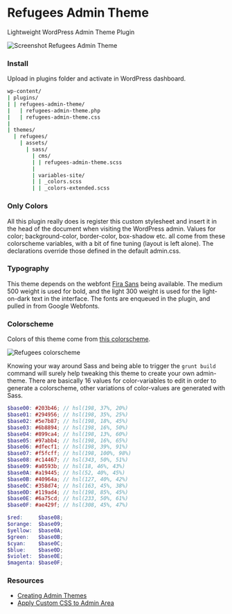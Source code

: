 # Refugees Admin Theme

Lightweight WordPress Admin Theme Plugin

![Screenshot Refugees Admin Theme](http://atelierbram.github.io/refugees-admin-theme/colorscheme/assets/img/screenshot_refugees-admin-theme_800x600.png "Screenshot Refugees Admin Theme")

### Install
Upload in plugins folder and activate in WordPress dashboard.

```bash
wp-content/
| plugins/
| | refugees-admin-theme/
|   | refugees-admin-theme.php
|   | refugees-admin-theme.css
|
| themes/
  | refugees/
    | assets/
      | sass/
        | cms/
        | | refugees-admin-theme.scss
        |
        | variables-site/
        | | _colors.scss
        | | _colors-extended.scss
```

### Only Colors
All this plugin really does is register this custom stylesheet and insert it in the head of the document when visiting the WordPress admin. Values for color; background-color, border-color, box-shadow etc. all come from these colorscheme variables, with a bit of fine tuning (layout is left alone). The declarations override those defined in the default admin.css.

### Typography
This theme depends on the webfont [Fira Sans](https://www.google.com/fonts/specimen/Fira+Sans) being available. The medium 500 weight is used for bold, and the light 300 weight is used for the light-on-dark text in the interface. The fonts are enqueued in the plugin, and pulled in from Google Webfonts.

### Colorscheme
Colors of this theme come from [this colorscheme](https://atelierbram.github.io/refugees-admin-theme/colorscheme/).

![Refugees colorscheme](https://atelierbram.github.io/refugees-admin-theme/colorscheme/assets/img/refugees-colorscheme.svg "Refugees colorscheme")

Knowing your way around Sass and being able to trigger the `grunt build` command will surely help tweaking this theme to create your own admin-theme. There are basically 16 values for color-variables to edit in order to generate a colorscheme, other variations of color-values are generated with Sass.


```scss
$base00: #203b46; // hsl(198, 37%, 20%)
$base01: #294956; // hsl(198, 35%, 25%)
$base02: #5e7b87; // hsl(198, 18%, 45%)
$base03: #6b8894; // hsl(198, 16%, 50%)
$base04: #899ca4; // hsl(198, 13%, 60%)
$base05: #97abb4; // hsl(198, 16%, 65%)
$base06: #dfecf1; // hsl(198, 39%, 91%)
$base07: #f5fcff; // hsl(198, 100%, 98%)
$base08: #c14467; // hsl(343, 50%, 51%)
$base09: #a0593b; // hsl(18, 46%, 43%)
$base0A: #a19445; // hsl(52, 40%, 45%)
$base0B: #40964a; // hsl(127, 40%, 42%)
$base0C: #358d74; // hsl(163, 45%, 38%)
$base0D: #119ad4; // hsl(198, 85%, 45%)
$base0E: #6a75cd; // hsl(233, 50%, 61%)
$base0F: #ae429f; // hsl(308, 45%, 47%)

$red:     $base08;
$orange:  $base09;
$yellow:  $base0A;
$green:   $base0B;
$cyan:    $base0C;
$blue:    $base0D;
$violet:  $base0E;
$magenta: $base0F;
```

### Resources
- [Creating Admin Themes](https://codex.wordpress.org/Creating_Admin_Themes)
- [Apply Custom CSS to Admin Area](https://css-tricks.com/snippets/wordpress/apply-custom-css-to-admin-area/)


